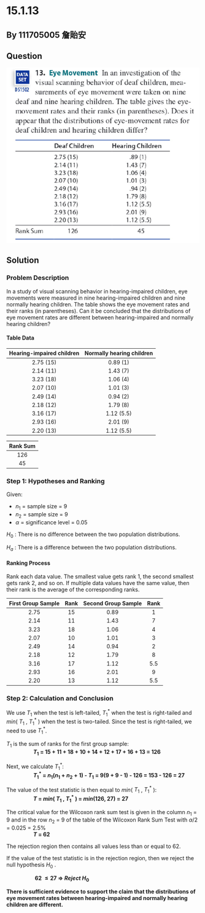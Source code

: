 # 15.1.13

## By 111705005 詹貽安

## Question
![image](https://github.com/HWTeng-Course/202402-Statistics/blob/main/Images/15.1.13(1).png)

## Solution

### Problem Description
In a study of visual scanning behavior in hearing-impaired children, eye movements were measured in nine hearing-impaired children and nine normally hearing children. The table shows the eye movement rates and their ranks (in parentheses). Can it be concluded that the distributions of eye movement rates are different between hearing-impaired and normally hearing children?

#### Table Data
| Hearing-impaired children | Normally hearing children |
|:-------------------------:|:-------------------------:|
| 2.75 (15)                 | 0.89 (1)                  |
| 2.14 (11)                 | 1.43 (7)                  |
| 3.23 (18)                 | 1.06 (4)                  |
| 2.07 (10)                 | 1.01 (3)                  |
| 2.49 (14)                 | 0.94 (2)                  |
| 2.18 (12)                 | 1.79 (8)                  |
| 3.16 (17)                 | 1.12 (5.5)                |
| 2.93 (16)                 | 2.01 (9)                  |
| 2.20 (13)                 | 1.12 (5.5)                |

| Rank Sum |
|:--------:|
| 126      |
| 45       |

### Step 1: Hypotheses and Ranking
Given:
-  $n_1$ = sample size = 9
-  $n_2$ = sample size = 9
- $\alpha$ = significance level = 0.05

$H_0$ : There is no difference between the two population distributions.

$H_a$ : There is a difference between the two population distributions.

#### Ranking Process
Rank each data value. The smallest value gets rank 1, the second smallest gets rank 2, and so on. If multiple data values have the same value, then their rank is the average of the corresponding ranks.

| First Group Sample | Rank | Second Group Sample | Rank |
|:------------------:|:----:|:-------------------:|:----:|
| 2.75               | 15   | 0.89                | 1    |
| 2.14               | 11   | 1.43                | 7    |
| 3.23               | 18   | 1.06                | 4    |
| 2.07               | 10   | 1.01                | 3    |
| 2.49               | 14   | 0.94                | 2    |
| 2.18               | 12   | 1.79                | 8    |
| 3.16               | 17   | 1.12                | 5.5  |
| 2.93               | 16   | 2.01                | 9    |
| 2.20               | 13   | 1.12                | 5.5  |

### Step 2: Calculation and Conclusion
We use $T_1$ when the test is left-tailed, $T_1^{\ast}$ when the test is right-tailed and $min$( $T_1$ , $T_1^{\ast}$ ) when the test is two-tailed. Since the test is right-tailed, we need to use $T_1^{\ast}$.  

$T_1$ is the sum of ranks for the first group sample:  
&emsp;&emsp;&emsp;&emsp;&emsp;**$T_1$ = 15 + 11 + 18 + 10 + 14 + 12 + 17 + 16 + 13 = 126**  

Next, we calculate $T_1^{\ast}$:  
&emsp;&emsp;&emsp;&emsp;&emsp;**$T_1^{\ast}$ = $n_1 (n_1 + n_2 + 1)$ - $T_1$ = 9(9 + 9 - 1) - 126 = 153 - 126 = 27**  

The value of the test statistic is then equal to $min$( $T_1$ , $T_1^{\ast}$ ):  
&emsp;&emsp;&emsp;&emsp;&emsp;**$T$ = $min$( $T_1$ , $T_1^{\ast}$ ) = $min$(126, 27) = 27**  

The critical value for the Wilcoxon rank sum test is given in the column $n_1$ = 9 and in the row $n_2$ = 9 of the table of the Wilcoxon Rank Sum Test with $\alpha$/2 = 0.025 = 2.5%  
&emsp;&emsp;&emsp;&emsp;&emsp;**$T$ = 62**  

The rejection region then contains all values less than or equal to 62.  

If the value of the test statistic is in the rejection region, then we reject the null hypothesis $H_0$ .  

&emsp;&emsp;&emsp;&emsp;&emsp; **62 $\leq 27$  $\Longrightarrow$  $Reject$ $H_0$**

**There is sufficient evidence to support the claim that the distributions of eye movement rates between hearing-impaired and normally hearing children are different.**
